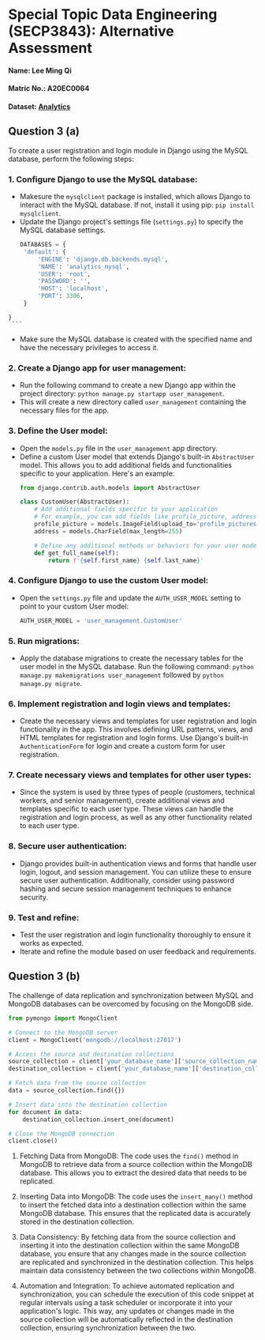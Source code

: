 # Special Topic Data Engineering (SECP3843): Alternative Assessment

#### Name: Lee Ming Qi
#### Matric No.: A20EC0064
#### Dataset: [Analytics](https://github.com/drshahizan/dataset/tree/main/mongodb/02-analytics)

## Question 3 (a)
To create a user registration and login module in Django using the MySQL database, perform the following steps:

### 1. Configure Django to use the MySQL database:
   - Makesure the `mysqlclient` package is installed, which allows Django to interact with the MySQL database. If not, install it using pip: `pip install mysqlclient`.
   - Update the Django project's settings file (`settings.py`) to specify the MySQL database settings.
     ```python
     DATABASES = {
      'default': {
          'ENGINE': 'django.db.backends.mysql',
          'NAME': 'analytics_mysql',
          'USER': 'root',
          'PASSWORD': '',
          'HOST': 'localhost',
          'PORT': 3306,
      }
    }
     ```
   - Make sure the MySQL database is created with the specified name and have the necessary privileges to access it.

### 2. Create a Django app for user management:
   - Run the following command to create a new Django app within the project directory: `python manage.py startapp user_management`.
   - This will create a new directory called `user_management` containing the necessary files for the app.

### 3. Define the User model:
   - Open the `models.py` file in the `user_management` app directory.
   - Define a custom User model that extends Django's built-in `AbstractUser` model. This allows you to add additional fields and functionalities specific to your application. Here's an example:
     ```python
     from django.contrib.auth.models import AbstractUser

     class CustomUser(AbstractUser):
         # Add additional fields specific to your application
         # For example, you can add fields like profile_picture, address, etc.
         profile_picture = models.ImageField(upload_to='profile_pictures/')
         address = models.CharField(max_length=255)

         # Define any additional methods or behaviors for your user model
         def get_full_name(self):
             return f'{self.first_name} {self.last_name}'
     ```

### 4. Configure Django to use the custom User model:
   - Open the `settings.py` file and update the `AUTH_USER_MODEL` setting to point to your custom User model:
     ```python
     AUTH_USER_MODEL = 'user_management.CustomUser'
     ```

### 5. Run migrations:
   - Apply the database migrations to create the necessary tables for the user model in the MySQL database. Run the following command: `python manage.py makemigrations user_management` followed by `python manage.py migrate`.

### 6. Implement registration and login views and templates:
   - Create the necessary views and templates for user registration and login functionality in the app. This involves defining URL patterns, views, and HTML templates for registration and login forms. Use Django's built-in `AuthenticationForm` for login and create a custom form for user registration.

### 7. Create necessary views and templates for other user types:
   - Since the system is used by three types of people (customers, technical workers, and senior management), create additional views and templates specific to each user type. These views can handle the registration and login process, as well as any other functionality related to each user type.

### 8. Secure user authentication:
   - Django provides built-in authentication views and forms that handle user login, logout, and session management. You can utilize these to ensure secure user authentication. Additionally, consider using password hashing and secure session management techniques to enhance security.

### 9. Test and refine:
   - Test the user registration and login functionality thoroughly to ensure it works as expected.
   - Iterate and refine the module based on user feedback and requirements.


## Question 3 (b)

The challenge of data replication and synchronization between MySQL and MongoDB databases can be overcomed by focusing on the MongoDB side.

```python
from pymongo import MongoClient

# Connect to the MongoDB server
client = MongoClient('mongodb://localhost:27017')

# Access the source and destination collections
source_collection = client['your_database_name']['source_collection_name']
destination_collection = client['your_database_name']['destination_collection_name']

# Fetch data from the source collection
data = source_collection.find({})

# Insert data into the destination collection
for document in data:
    destination_collection.insert_one(document)

# Close the MongoDB connection
client.close()
```

1. Fetching Data from MongoDB: The code uses the `find()` method in MongoDB to retrieve data from a source collection within the MongoDB database. This allows you to extract the desired data that needs to be replicated.

2. Inserting Data into MongoDB: The code uses the `insert_many()` method to insert the fetched data into a destination collection within the same MongoDB database. This ensures that the replicated data is accurately stored in the destination collection.

3. Data Consistency: By fetching data from the source collection and inserting it into the destination collection within the same MongoDB database, you ensure that any changes made in the source collection are replicated and synchronized in the destination collection. This helps maintain data consistency between the two collections within MongoDB.

4. Automation and Integration: To achieve automated replication and synchronization, you can schedule the execution of this code snippet at regular intervals using a task scheduler or incorporate it into your application's logic. This way, any updates or changes made in the source collection will be automatically reflected in the destination collection, ensuring synchronization between the two.
